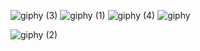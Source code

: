 ![giphy (3)](https://user-images.githubusercontent.com/84328889/172335954-423b4356-4a81-4a0d-b2ba-c952eae3b746.gif)
![giphy (1)](https://user-images.githubusercontent.com/84328889/172335924-b47e745e-3de5-4755-b6bd-34ec57b731c6.gif)
![giphy (4)](https://user-images.githubusercontent.com/84328889/172256386-22047dc4-1be2-45fd-a65d-92fe652440b9.gif)
![giphy](https://user-images.githubusercontent.com/84328889/172336177-adc31367-aa5b-46e8-83a0-53f76bad1ae6.gif)



![giphy (2)](https://user-images.githubusercontent.com/84328889/172336222-59c61c7f-6d11-4a6b-abad-a9ea139f232f.gif)

<!--
**trcoelhoo/trcoelhoo** is a ✨ _special_ ✨ repository because its `README.md` (this file) appears on your GitHub profile.

Here are some ideas to get you started:

- 🔭 I’m currently working on ...
- 🌱 I’m currently learning ...
- 👯 I’m looking to collaborate on ...
- 🤔 I’m looking for help with ...
- 💬 Ask me about ...
- 📫 How to reach me: ...
- 😄 Pronouns: ...
- ⚡ Fun fact: ...
-->

